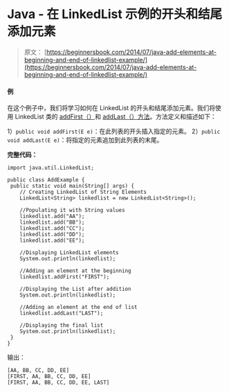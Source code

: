 # Java - 在 LinkedList 示例的开头和结尾添加元素

> 原文： [https://beginnersbook.com/2014/07/java-add-elements-at-beginning-and-end-of-linkedlist-example/](https://beginnersbook.com/2014/07/java-add-elements-at-beginning-and-end-of-linkedlist-example/)

#### 例

在这个例子中，我们将学习如何在 LinkedList 的开头和结尾添加元素。我们将使用 LinkedList 类的 [addFirst（）](https://docs.oracle.com/javase/7/docs/api/java/util/LinkedList.html#addFirst(E))和 [addLast（）方法](https://docs.oracle.com/javase/7/docs/api/java/util/LinkedList.html#addLast(E))。方法定义和描述如下：

1）`public void addFirst(E e)`：在此列表的开头插入指定的元素。
2）`public void addLast(E e)`：将指定的元素追加到此列表的末尾。

**完整代码：**

```
import java.util.LinkedList;

public class AddExample {
 public static void main(String[] args) {
    // Creating LinkedList of String Elements
    LinkedList<String> linkedlist = new LinkedList<String>();

    //Populating it with String values
    linkedlist.add("AA");
    linkedlist.add("BB");
    linkedlist.add("CC");
    linkedlist.add("DD");
    linkedlist.add("EE");

    //Displaying LinkedList elements
    System.out.println(linkedlist);

    //Adding an element at the beginning 
    linkedlist.addFirst("FIRST");

    //Displaying the List after addition
    System.out.println(linkedlist);

    //Adding an element at the end of list 
    linkedlist.addLast("LAST");

    //Displaying the final list
    System.out.println(linkedlist);
 }
}
```

输出：

```
[AA, BB, CC, DD, EE]
[FIRST, AA, BB, CC, DD, EE]
[FIRST, AA, BB, CC, DD, EE, LAST]
```